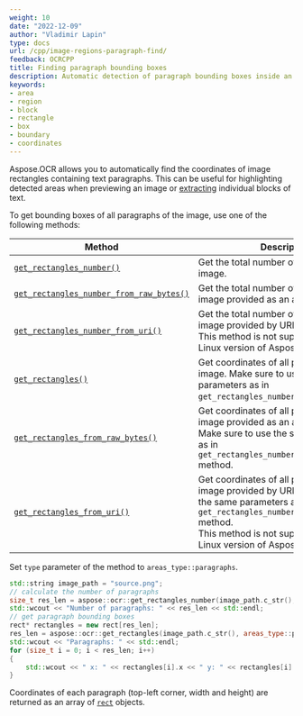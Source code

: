 ```yaml
---
weight: 10
date: "2022-12-09"
author: "Vladimir Lapin"
type: docs
url: /cpp/image-regions-paragraph-find/
feedback: OCRCPP
title: Finding paragraph bounding boxes
description: Automatic detection of paragraph bounding boxes inside an image.
keywords:
- area
- region
- block
- rectangle
- box
- boundary
- coordinates
---
```


Aspose.OCR allows you to automatically find the coordinates of image rectangles containing text paragraphs. This can be useful for highlighting detected areas when previewing an image or [extracting](/ocr/cpp/image-regions-extract/) individual blocks of text.

To get bounding boxes of all paragraphs of the image, use one of the following methods:

Method | Description
------ | -----------
[`get_rectangles_number()`](https://reference.aspose.com/ocr/cpp/groupAspose#ga915d8b416a56c5512c81677a5e29ba5c) | Get the total number of paragraphs in the image.
[`get_rectangles_number_from_raw_bytes()`](https://reference.aspose.com/ocr/cpp/groupAspose#ga2974731f43466e0b53bc721c15f5835a) | Get the total number of paragraphs in the image provided as an array of pixels.
[`get_rectangles_number_from_uri()`](https://reference.aspose.com/ocr/cpp/groupAspose#gafa06a729340a98aed1345d2b329b8ace) | Get the total number of paragraphs in the image provided by URI.<br />This method is not supported in the Linux version of Aspose.OCR for C++.
[`get_rectangles()`](https://reference.aspose.com/ocr/cpp/groupAspose#ga678ce5134a3af65992a99da963bcf3dd) | Get coordinates of all paragraph in the image. Make sure to use the same parameters as in `get_rectangles_number()` method.
[`get_rectangles_from_raw_bytes()`](https://reference.aspose.com/ocr/cpp/groupAspose#gad2f4783815cac578ec80230c5aea4d8f) | Get coordinates of all paragraph in the image provided as an array of pixels. Make sure to use the same parameters as in `get_rectangles_number_from_raw_bytes()` method.
[`get_rectangles_from_uri()`](https://reference.aspose.com/ocr/cpp/groupAspose#ga270c57b8595cd911c7cf2e68fcc624af) | Get coordinates of all paragraph in the image provided by URI. Make sure to use the same parameters as in `get_rectangles_number_from_uri()` method.<br />This method is not supported in the Linux version of Aspose.OCR for C++.

Set `type` parameter of the method to `areas_type::paragraphs`.

```cpp
std::string image_path = "source.png";
// calculate the number of paragraphs
size_t res_len = aspose::ocr::get_rectangles_number(image_path.c_str(), areas_type::paragraphs, false);
std::wcout << "Number of paragraphs: " << res_len << std::endl;
// get paragraph bounding boxes
rect* rectangles = new rect[res_len];
res_len = aspose::ocr::get_rectangles(image_path.c_str(), areas_type::paragraphs, false, rectangles, res_len);
std::wcout << "Paragraphs: " << std::endl;
for (size_t i = 0; i < res_len; i++)
{
	std::wcout << " x: " << rectangles[i].x << " y: " << rectangles[i].y << " width: " << rectangles[i].width << " height: " << rectangles[i].height << std::endl;
}
```

Coordinates of each paragraph (top-left corner, width and height) are returned as an array of [`rect`](https://reference.aspose.com/ocr/cpp/structrect/) objects.
